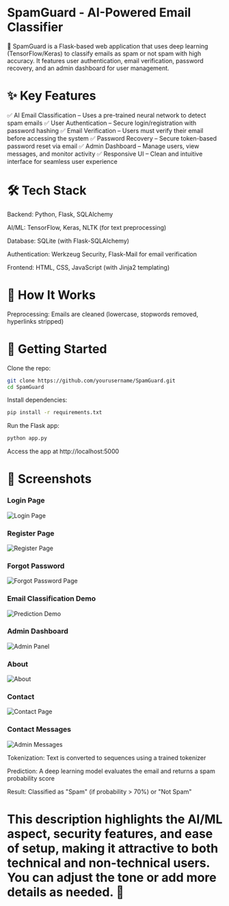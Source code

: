 # SpamGuard - AI-Powered Email Classifier
🚀 SpamGuard is a Flask-based web application that uses deep learning (TensorFlow/Keras) to classify emails as spam or not spam with high accuracy. It features user authentication, email verification, password recovery, and an admin dashboard for user management.

# ✨ Key Features
✅ AI Email Classification – Uses a pre-trained neural network to detect spam emails
✅ User Authentication – Secure login/registration with password hashing
✅ Email Verification – Users must verify their email before accessing the system
✅ Password Recovery – Secure token-based password reset via email
✅ Admin Dashboard – Manage users, view messages, and monitor activity
✅ Responsive UI – Clean and intuitive interface for seamless user experience

# 🛠️ Tech Stack
Backend: Python, Flask, SQLAlchemy

AI/ML: TensorFlow, Keras, NLTK (for text preprocessing)

Database: SQLite (with Flask-SQLAlchemy)

Authentication: Werkzeug Security, Flask-Mail for email verification

Frontend: HTML, CSS, JavaScript (with Jinja2 templating)

# 📌 How It Works
Preprocessing: Emails are cleaned (lowercase, stopwords removed, hyperlinks stripped)

# 🚀 Getting Started
Clone the repo:

```bash
git clone https://github.com/yourusername/SpamGuard.git
cd SpamGuard
```
Install dependencies:

```bash
pip install -r requirements.txt
```
Run the Flask app:

```bash
python app.py
```
Access the app at http://localhost:5000

# 📸 Screenshots

### Login Page  
![Login Page](/login.png)  

### Register Page
![Register Page](/register.png)

### Forgot Password
![Forgot Password Page](/forgot_password.png)

### Email Classification Demo  
![Prediction Demo](/Spam_Classifier.png)  

### Admin Dashboard  
![Admin Panel](/AdminDashboard.png)

### About
![About](/About.png)

### Contact
![Contact Page](/Contact.png)

### Contact Messages
![Admin Messages](/Contact_Messages.png)

Tokenization: Text is converted to sequences using a trained tokenizer

Prediction: A deep learning model evaluates the email and returns a spam probability score

Result: Classified as "Spam" (if probability > 70%) or "Not Spam"

# This description highlights the AI/ML aspect, security features, and ease of setup, making it attractive to both technical and non-technical users. You can adjust the tone or add more details as needed. 🚀
